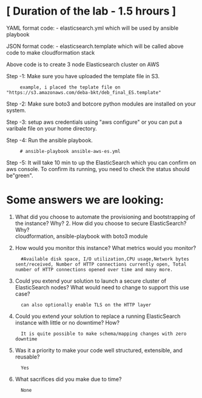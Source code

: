 # [ Duration of the lab - 1.5 hrours ]

YAML format code: - elasticsearch.yml which will be used by ansible playbook

JSON format code: - elasticsearch.template which will be called above code to make cloudformation stack

Above code is to create 3 node Elasticsearch cluster on AWS

Step -1: Make sure you have uploaded the template file in S3.

         example, i placed the teplate file on "https://s3.amazonaws.com/deba-bkt/deb_final_ES.template"
         
Step -2: Make sure boto3 and botcore python modules are installed on your system.

Step -3: setup aws credentials using "aws configure" or you can put a varibale file on your home directory.

Step -4: Run the ansible playbook.

         # ansible-playbook ansible-aws-es.yml
         
Step -5: It will take 10 min to up the ElasticSearch which you can confirm on aws console. To confirm its running, you need to check the status should be"green".



# Some answers we are looking:
1. What did you choose to automate the provisioning and bootstrapping of the instance? Why? 2. How did you choose to secure ElasticSearch? Why?     
         cloudformation, ansible-playbook with boto3 module
         
3. How would you monitor this instance? What metrics would you monitor?

         #Available disk space, I/O utilization,CPU usage,Network bytes sent/received, Number of HTTP connections currently open, Total number of HTTP connections opened over time and many more.
         
4. Could you extend your solution to launch a secure cluster of ElasticSearch nodes? What would need to change to support this use case?
         
         can also optionally enable TLS on the HTTP layer
         
5. Could you extend your solution to replace a running ElasticSearch instance with little or no downtime? How?
         
         It is quite possible to make schema/mapping changes with zero downtime
         
6. Was it a priority to make your code well structured, extensible, and reusable?
         
         Yes
         
7. What sacrifices did you make due to time?
         
         None
